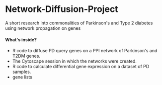 # Network-Diffusion-Project
A short research into commonalities of Parkinson's and Type 2 diabetes using network propagation on genes

#### What's inside?
- R code to diffuse PD query genes on a PPI network of Parkinson's and T2DM genes.
- The Cytoscape session in which the networks were created.
- R code to calculate differential gene expression on a dataset of PD samples.
- gene lists
